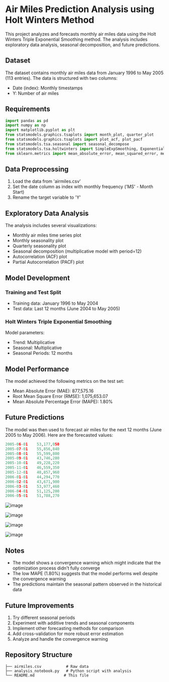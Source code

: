 # Air Miles Prediction Analysis using Holt Winters Method

This project analyzes and forecasts monthly air miles data using the Holt Winters Triple Exponential Smoothing method. The analysis includes exploratory data analysis, seasonal decomposition, and future predictions.

## Dataset

The dataset contains monthly air miles data from January 1996 to May 2005 (113 entries). The data is structured with two columns:
- Date (index): Monthly timestamps
- Y: Number of air miles

## Requirements

```python
import pandas as pd
import numpy as np
import matplotlib.pyplot as plt
from statsmodels.graphics.tsaplots import month_plot, quarter_plot
from statsmodels.graphics.tsaplots import plot_acf, plot_pacf
from statsmodels.tsa.seasonal import seasonal_decompose
from statsmodels.tsa.holtwinters import SimpleExpSmoothing, ExponentialSmoothing
from sklearn.metrics import mean_absolute_error, mean_squared_error, mean_absolute_percentage_error
```

## Data Preprocessing

1. Load the data from 'airmiles.csv'
2. Set the date column as index with monthly frequency ('MS' - Month Start)
3. Rename the target variable to 'Y'

## Exploratory Data Analysis

The analysis includes several visualizations:
- Monthly air miles time series plot
- Monthly seasonality plot
- Quarterly seasonality plot
- Seasonal decomposition (multiplicative model with period=12)
- Autocorrelation (ACF) plot
- Partial Autocorrelation (PACF) plot

## Model Development

### Training and Test Split
- Training data: January 1996 to May 2004
- Test data: Last 12 months (June 2004 to May 2005)

### Holt Winters Triple Exponential Smoothing
Model parameters:
- Trend: Multiplicative
- Seasonal: Multiplicative
- Seasonal Periods: 12 months

## Model Performance

The model achieved the following metrics on the test set:
- Mean Absolute Error (MAE): 877,575.16
- Root Mean Square Error (RMSE): 1,075,653.07
- Mean Absolute Percentage Error (MAPE): 1.80%

## Future Predictions

The model was then used to forecast air miles for the next 12 months (June 2005 to May 2006). Here are the forecasted values:

```python
2005-06-01    53,177,050
2005-07-01    55,856,840
2005-08-01    55,599,800
2005-09-01    43,746,280
2005-10-01    49,228,220
2005-11-01    46,559,350
2005-12-01    48,857,960
2006-01-01    44,294,770
2006-02-01    43,671,900
2006-03-01    53,977,460
2006-04-01    51,125,200
2006-05-01    51,788,270
```

![image](https://github.com/user-attachments/assets/16662826-41ee-449e-a950-68f1ca515c06)

![image](https://github.com/user-attachments/assets/4699d6d2-ebfe-4c8b-84df-e215a745764b)

![image](https://github.com/user-attachments/assets/c0f1fa12-605f-491f-a74e-0a2ab4000b0c)

![image](https://github.com/user-attachments/assets/7e3e5223-af2b-4e86-aaa9-47277fc6f3dc)


## Notes

- The model shows a convergence warning which might indicate that the optimization process didn't fully converge
- The low MAPE (1.80%) suggests that the model performs well despite the convergence warning
- The predictions maintain the seasonal pattern observed in the historical data

## Future Improvements

1. Try different seasonal periods
2. Experiment with additive trends and seasonal components
3. Implement other forecasting methods for comparison
4. Add cross-validation for more robust error estimation
5. Analyze and handle the convergence warning

## Repository Structure

```
├── airmiles.csv           # Raw data
├── analysis_notebook.py   # Python script with analysis
└── README.md             # This file
```
